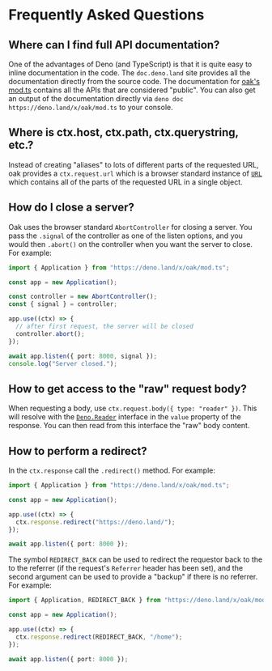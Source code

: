 # Frequently Asked Questions

## Where can I find full API documentation?

One of the advantages of Deno (and TypeScript) is that it is quite easy to
inline documentation in the code. The `doc.deno.land` site provides all the
documentation directly from the source code. The documentation for
[oak's mod.ts](https://doc.deno.land/https/deno.land/x/oak/mod.ts) contains all
the APIs that are considered "public". You can also get an output of the
documentation directly via `deno doc https://deno.land/x/oak/mod.ts` to your
console.

## Where is ctx.host, ctx.path, ctx.querystring, etc.?

Instead of creating "aliases" to lots of different parts of the requested URL,
oak provides a `ctx.request.url` which is a browser standard instance of
[`URL`](https://developer.mozilla.org/en-US/docs/Web/API/URL) which contains all
of the parts of the requested URL in a single object.

## How do I close a server?

Oak uses the browser standard `AbortController` for closing a server. You pass
the `.signal` of the controller as one of the listen options, and you would
then `.abort()` on the controller when you want the server to close. For
example:

```ts
import { Application } from "https://deno.land/x/oak/mod.ts";

const app = new Application();

const controller = new AbortController();
const { signal } = controller;

app.use((ctx) => {
  // after first request, the server will be closed
  controller.abort();
});

await app.listen({ port: 8000, signal });
console.log("Server closed.");
```

## How to get access to the "raw" request body?

When requesting a body, use `ctx.request.body({ type: "reader" })`. This
will resolve with the
[`Deno.Reader`](https://doc.deno.land/https/github.com/denoland/deno/releases/latest/download/lib.deno.d.ts#Deno.Reader)
interface in the `value` property of the response. You can then read from this
interface the "raw" body content.

## How to perform a redirect?

In the `ctx.response` call the `.redirect()` method. For example:

```ts
import { Application } from "https://deno.land/x/oak/mod.ts";

const app = new Application();

app.use((ctx) => {
  ctx.response.redirect("https://deno.land/");
});

await app.listen({ port: 8000 });
```

The symbol `REDIRECT_BACK` can be used to redirect the requestor back to the to
the referrer (if the request's `Referrer` header has been set), and the second
argument can be used to provide a "backup" if there is no referrer. For example:

```ts
import { Application, REDIRECT_BACK } from "https://deno.land/x/oak/mod.ts";

const app = new Application();

app.use((ctx) => {
  ctx.response.redirect(REDIRECT_BACK, "/home");
});

await app.listen({ port: 8000 });
```
